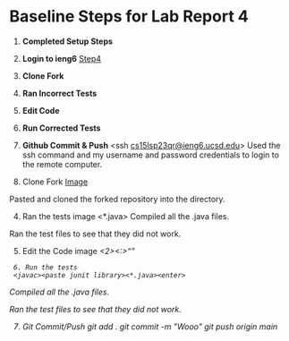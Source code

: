 # Baseline Steps for Lab Report 4

1. **Completed Setup Steps**

2. **Login to ieng6**
[Step4]("Step4.PNG)

4. **Clone Fork**
5. **Ran Incorrect Tests**
6. **Edit Code**
7. **Run Corrected Tests**
8. **Github Commit & Push**
  <ssh cs15lsp23qr@ieng6.ucsd.edu><enter><entered password><enter>
  Used the ssh command and my username and password credentials to login to the remote computer.
  
3. Clone Fork
[Image]("a")

  <git clone><paste link><enter>
  Pasted and cloned the forked repository into the directory.
    
4. Ran the tests
    image
<javac><paste junit library><*.java><enter>
Compiled all the .java files.
  
 <java><paste junit library><ListExamplesTests><enter>
   Ran the test files to see that they did not work.
   
   5. Edit the Code
   image
   <vim ListExamples.java><enter><up><up><up><up><up><up><up><up><up><up><i><right><right><right><right><right><right><backspace><2><escape><:><w><q><enter>
     
     
     6. Run the tests
     <javac><paste junit library><*.java><enter>
Compiled all the .java files.
  
 <java><paste junit library><ListExamplesTests><enter>
   Ran the test files to see that they did not work.
   
   
   7.  Git Commit/Push
   git add .
   git commit -m "Wooo"
   git push origin main
   <username>
     <password>
